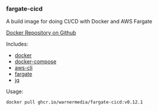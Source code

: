 ### fargate-cicd

A build image for doing CI/CD with Docker and AWS Fargate

[Docker Repository on Github](https://github.com/WarnerMedia/fargate-cicd/pkgs/container/fargate-cicd)

Includes:

- [docker](https://www.docker.com/)
- [docker-compose](https://docs.docker.com/compose/)
- [aws-cli](https://aws.amazon.com/cli/)
- [fargate](https://github.com/turnerlabs/fargate)
- [jq](https://stedolan.github.io/jq/)

Usage:

```
docker pull ghcr.io/warnermedia/fargate-cicd:v0.12.1
```
